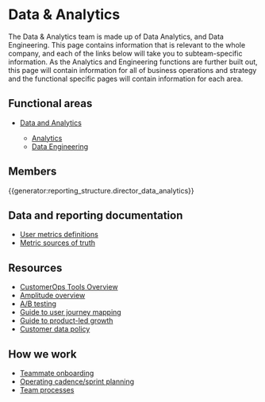 # Data & Analytics

The Data & Analytics team is made up of Data Analytics, and Data Engineering. This page contains information that is relevant to the whole company, and each of the links below will take you to subteam-specific information. As the Analytics and Engineering functions are further built out, this page will contain information for all of business operations and strategy and the functional specific pages will contain information for each area.

## Functional areas

- [Data and Analytics](../../departments/bizops/data-analytics.md)

  - [Analytics](analytics/index.md)
  - [Data Engineering](data-engineering/index.md)

## Members

{{generator:reporting_structure.director_data_analytics}}

## Data and reporting documentation

- [User metrics definitions](process/user_definitions.md)
- [Metric sources of truth](content/departments/bizops/analytics/sources-of-truth.md)

## Resources

- [CustomerOps Tools Overview](tools/customer_ops_tools.md)
- [Amplitude overview](tools/amplitude.md)
- [A/B testing](process/ab-testing.md)
- [Guide to user journey mapping](../../departments/engineering/product/process/user_research/user_journey_maps.md)
- [Guide to product-led growth](process/product_led_growth.md)
- [Customer data policy](process/customer_data_policy.md)

## How we work

- [Teammate onboarding](onboarding/index.md)
- [Operating cadence/sprint planning](process/operating_cadence.md)
- [Team processes](process/index.md)
